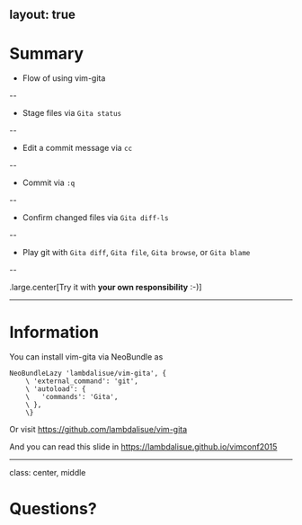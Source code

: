 layout: true
---
# Summary
- Flow of using vim-gita

--

  - Stage files via `Gita status`

--

  - Edit a commit message via `cc`

--

  - Commit via `:q`

--

  - Confirm changed files via `Gita diff-ls`

--

  - Play git with `Gita diff`, `Gita file`, `Gita browse`, or `Gita blame`

--

.large.center[Try it with **your own responsibility** :-)]

---
# Information

You can install vim-gita via NeoBundle as

```vim
NeoBundleLazy 'lambdalisue/vim-gita', {
    \ 'external_command': 'git',
    \ 'autoload': {
    \   'commands': 'Gita',
    \ },
    \}
```

Or visit https://github.com/lambdalisue/vim-gita

And you can read this slide in https://lambdalisue.github.io/vimconf2015

---
class: center, middle
# Questions?

